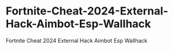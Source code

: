 # Fortnite-Cheat-2024-External-Hack-Aimbot-Esp-Wallhack
Fortnite Cheat 2024 External Hack Aimbot Esp Wallhack
